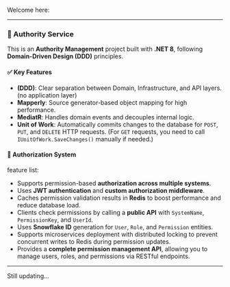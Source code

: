 Welcome here:

---

### 🔐 Authority Service

This is an **Authority Management** project built with **.NET 8**, following **Domain-Driven Design (DDD)** principles.

#### ✅ Key Features

* **(DDD)**: Clear separation between Domain, Infrastructure, and API layers.(no application layer)
* **Mapperly**: Source generator-based object mapping for high performance.
* **MediatR**: Handles domain events and decouples internal logic.
* **Unit of Work**: Automatically commits changes to the database for `POST`, `PUT`, and `DELETE` HTTP requests.
  (For `GET` requests, you need to call `IUnitOfWork.SaveChanges()` manually if needed.)

#### 🔐 Authorization System

feature list:

* Supports permission-based **authorization across multiple systems**.
* Uses **JWT authentication** and **custom authorization middleware**.
* Caches permission validation results in **Redis** to boost performance and reduce database load.
* Clients check permissions by calling a **public API** with `SystemName`, `PermissionKey`, and `UserId`.
* Uses **Snowflake ID** generation for `User`, `Role`, and `Permission` entities.
* Supports microservices deployment with distributed locking to prevent concurrent writes to Redis during permission updates.
* Provides a **complete permission management API**, allowing you to manage users, roles, and permissions via RESTful endpoints.

---

Still updating...
